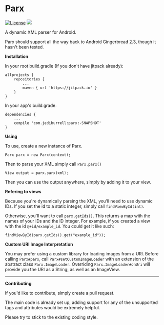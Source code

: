 # Parx
[![License](https://img.shields.io/badge/License-Apache%202.0-blue.svg)](https://opensource.org/licenses/Apache-2.0) [![](https://jitpack.io/v/JediBurrell/Parx.svg)](https://jitpack.io/#JediBurrell/Parx)

A dynamic XML parser for Android.

Parx should support all the way back to Android Gingerbread 2.3, though it hasn't been tested.

**Installation**

In your root build.gradle (If you don't have jitpack already):

	allprojects {
		repositories {
			...
			maven { url 'https://jitpack.io' }
		}
	}
	
In your app's build.grade:

	dependencies {
		...
		compile 'com.jediburrell:parx:-SNAPSHOT'
	}

**Using**

To use, create a new instance of Parx.

	Parx parx = new Parx(context);

Then to parse your XML simply call `Parx.parx()`

	View output = parx.parx(xml);

Then you can use the output anywhere, simply by adding it to your view.

**Refering to views**

Because you're dynamically parsing the XML, you'll need to use dynamic IDs. If you set the id to a static integer, simply call `findViewById(int)`.

Otherwise, you'll want to call `parx.getIds()`. This returns a map with the names of your IDs and the ID integer. For example, if you created a view with the id `@+id/example_id`. You could get it like such:

	findViewById(parx.getIds().get("example_id"));

**Custom URI Image Interpretation**

You may prefer using a custom library for loading images from a URI. Before calling `Parx#parx`, call `Parx#setCustomImageLoader` with an extension of the abstract class `Parx.ImageLoader`. Overriding `Parx.ImageLoader#onUri` will provide you the URI as a String, as well as an ImageView.

---

**Contributing**

If you'd like to contribute, simply create a pull request.

The main code is already set up, adding support for any of the unsupported tags and attributes would be extremely helpful.

Please try to stick to the existing coding style.

